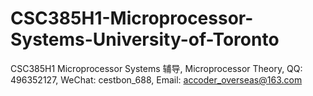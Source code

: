 # CSC385H1-Microprocessor-Systems-University-of-Toronto
CSC385H1 Microprocessor Systems 辅导, Microprocessor Theory, QQ: 496352127, WeChat: cestbon_688, Email: accoder_overseas@163.com
